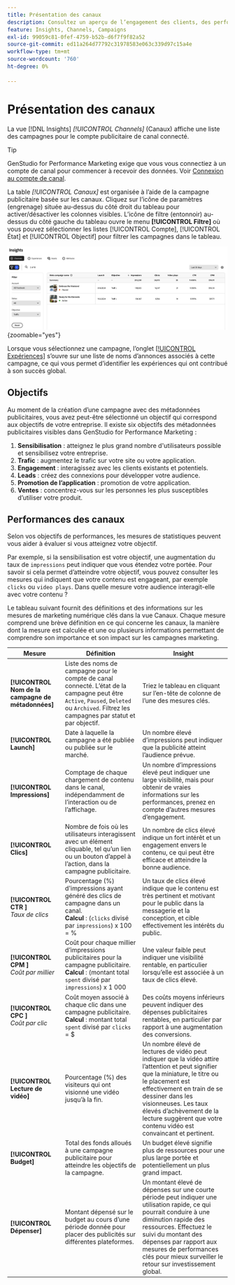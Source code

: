 ```yaml
---
title: Présentation des canaux
description: Consultez un aperçu de l’engagement des clients, des performances, du budget et des dépenses pour les campagnes marketing dans Adobe GenStudio for Performance Marketing.
feature: Insights, Channels, Campaigns
exl-id: 99059c81-0fef-4759-b52b-d6f7f9f82a52
source-git-commit: ed11a264d77792c31978583e063c339d97c15a4e
workflow-type: tm+mt
source-wordcount: '760'
ht-degree: 0%

---
```


# Présentation des canaux

La vue [!DNL Insights] _[!UICONTROL Channels]_ (Canaux) affiche une liste des campagnes pour le compte publicitaire de canal connecté.

>[!TIP]
>
>GenStudio for Performance Marketing exige que vous vous connectiez à un compte de canal pour commencer à recevoir des données. Voir [Connexion au compte de canal](connect-channel.md).

La table _[!UICONTROL Canaux]_ est organisée à l’aide de la campagne publicitaire basée sur les canaux. Cliquez sur l’icône de paramètres (engrenage) située au-dessus du côté droit du tableau pour activer/désactiver les colonnes visibles. L’icône de filtre (entonnoir) au-dessus du côté gauche du tableau ouvre le menu **[!UICONTROL Filtre]** où vous pouvez sélectionner les listes [!UICONTROL Compte], [!UICONTROL État] et [!UICONTROL Objectif] pour filtrer les campagnes dans le tableau.

![Filtre de canaux et table](/help/assets/insights-channels-filter.png){zoomable="yes"}

Lorsque vous sélectionnez une campagne, l’onglet [[!UICONTROL Expériences]](experiences.md) s’ouvre sur une liste de noms d’annonces associés à cette campagne, ce qui vous permet d’identifier les expériences qui ont contribué à son succès global.

## Objectifs

Au moment de la création d’une campagne avec des métadonnées publicitaires, vous avez peut-être sélectionné un objectif qui correspond aux objectifs de votre entreprise. Il existe six objectifs des métadonnées publicitaires visibles dans GenStudio for Performance Marketing :

1. **Sensibilisation** : atteignez le plus grand nombre d&#39;utilisateurs possible et sensibilisez votre entreprise.
1. **Trafic** : augmentez le trafic sur votre site ou votre application.
1. **Engagement** : interagissez avec les clients existants et potentiels.
1. **Leads** : créez des connexions pour développer votre audience.
1. **Promotion de l’application** : promotion de votre application.
1. **Ventes** : concentrez-vous sur les personnes les plus susceptibles d’utiliser votre produit.

## Performances des canaux

Selon vos objectifs de performances, les mesures de statistiques peuvent vous aider à évaluer si vous atteignez votre objectif.

Par exemple, si la sensibilisation est votre objectif, une augmentation du taux de `impressions` peut indiquer que vous étendez votre portée. Pour savoir si cela permet d’atteindre votre objectif, vous pouvez consulter les mesures qui indiquent que votre contenu est engageant, par exemple `clicks` ou `video plays`. Dans quelle mesure votre audience interagit-elle avec votre contenu ?

Le tableau suivant fournit des définitions et des informations sur les mesures de marketing numérique clés dans la vue Canaux. Chaque mesure comprend une brève définition en ce qui concerne les canaux, la manière dont la mesure est calculée et une ou plusieurs informations permettant de comprendre son importance et son impact sur les campagnes marketing.

| Mesure | Définition | Insight |
| ----------- | ----------------------------- | -------------------------------- |
| **[!UICONTROL Nom de la campagne de métadonnées]** | Liste des noms de campagne pour le compte de canal connecté. L’état de la campagne peut être `Active`, `Paused`, `Deleted` ou `Archived`. Filtrez les campagnes par statut et par objectif. | Triez le tableau en cliquant sur l’en-tête de colonne de l’une des mesures clés. |
| **[!UICONTROL Launch]** | Date à laquelle la campagne a été publiée ou publiée sur le marché. | Un nombre élevé d’impressions peut indiquer que la publicité atteint l’audience prévue. |
| **[!UICONTROL Impressions]** | Comptage de chaque chargement de contenu dans le canal, indépendamment de l’interaction ou de l’affichage. | Un nombre d’impressions élevé peut indiquer une large visibilité, mais pour obtenir de vraies informations sur les performances, prenez en compte d’autres mesures d’engagement. |
| **[!UICONTROL Clics]** | Nombre de fois où les utilisateurs interagissent avec un élément cliquable, tel qu’un lien ou un bouton d’appel à l’action, dans la campagne publicitaire. | Un nombre de clics élevé indique un fort intérêt et un engagement envers le contenu, ce qui peut être efficace et atteindre la bonne audience. |
| **[!UICONTROL CTR ]**<br>_Taux de clics_ | Pourcentage (%) d&#39;impressions ayant généré des clics de campagne dans un canal.<br>**Calcul** : (`clicks` divisé par `impressions`) x 100 = % | Un taux de clics élevé indique que le contenu est très pertinent et motivant pour le public dans la messagerie et la conception, et cible effectivement les intérêts du public. |
| **[!UICONTROL CPM ]**<br>_Coût par millier_ | Coût pour chaque millier d’impressions publicitaires pour la campagne publicitaire. <br>**Calcul** : (montant total `spent` divisé par `impressions`) x 1 000 | Une valeur faible peut indiquer une visibilité rentable, en particulier lorsqu’elle est associée à un taux de clics élevé. |
| **[!UICONTROL CPC ]**<br>_Coût par clic_ | Coût moyen associé à chaque clic dans une campagne publicitaire.<br>**Calcul** : montant total `spent` divisé par `clicks` = $ | Des coûts moyens inférieurs peuvent indiquer des dépenses publicitaires rentables, en particulier par rapport à une augmentation des conversions. |
| **[!UICONTROL Lecture de vidéo]** | Pourcentage (%) des visiteurs qui ont visionné une vidéo jusqu’à la fin. | Un nombre élevé de lectures de vidéo peut indiquer que la vidéo attire l’attention et peut signifier que la miniature, le titre ou le placement est effectivement en train de se dessiner dans les visionneuses. Les taux élevés d’achèvement de la lecture suggèrent que votre contenu vidéo est convaincant et pertinent. |
| **[!UICONTROL Budget]** | Total des fonds alloués à une campagne publicitaire pour atteindre les objectifs de la campagne. | Un budget élevé signifie plus de ressources pour une plus large portée et potentiellement un plus grand impact. |
| **[!UICONTROL Dépenser]** | Montant dépensé sur le budget au cours d’une période donnée pour placer des publicités sur différentes plateformes. | Un montant élevé de dépenses sur une courte période peut indiquer une utilisation rapide, ce qui pourrait conduire à une diminution rapide des ressources. Effectuez le suivi du montant des dépenses par rapport aux mesures de performances clés pour mieux surveiller le retour sur investissement global. |
